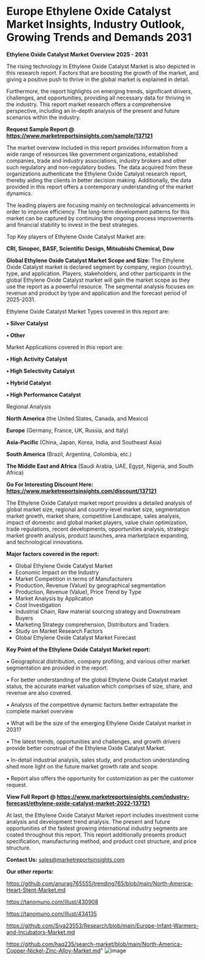 # Europe Ethylene Oxide Catalyst Market Insights, Industry Outlook, Growing Trends and Demands 2031

<Strong> Ethylene Oxide Catalyst Market Overview 2025 - 2031</strong>

The rising technology in Ethylene Oxide Catalyst Market is also depicted in this research report. Factors that are boosting the growth of the market, and giving a positive push to thrive in the global market is explained in detail.

Furthermore, the report highlights on emerging trends, significant drivers, challenges, and opportunities, providing all necessary data for thriving in the industry. This report market research offers a comprehensive perspective, including an in-depth analysis of the present and future scenarios within the industry.

<strong>Request Sample Report @ <a href=https://www.marketreportsinsights.com/sample/137121>https://www.marketreportsinsights.com/sample/137121</a></strong>

The market overview included in this report provides information from a wide range of resources like government organizations, established companies, trade and industry associations, industry brokers and other such regulatory and non-regulatory bodies. The data acquired from these organizations authenticate the Ethylene Oxide Catalyst research report, thereby aiding the clients in better decision making. Additionally, the data provided in this report offers a contemporary understanding of the market dynamics.

The leading players are focusing mainly on technological advancements in order to improve efficiency. The long-term development patterns for this market can be captured by continuing the ongoing process improvements and financial stability to invest in the best strategies.

Top Key players of Ethylene Oxide Catalyst Market are:

<strong>CRI, Sinopec, BASF, Scientific Design, Mitsubishi Chemical, Dow</strong>

<strong><b>Global Ethylene Oxide Catalyst Market Scope and Size:</b></strong>
The Ethylene Oxide Catalyst market is declared segment by company, region (country), type, and application. Players, stakeholders, and other participants in the global Ethylene Oxide Catalyst market will gain the market scope as they use the report as a powerful resource. The segmental analysis focuses on revenue and product by type and application and the forecast period of 2025-2031.

Ethylene Oxide Catalyst Market Types covered in this report are:

<strong>• Silver Catalyst

• Other</strong>

Market Applications covered in this report are:

<strong>• High Activity Catalyst

• High Selectivity Catalyst

• Hybrid Catalyst

• High Performance Catalyst</strong> 

Regional Analysis

<strong>North America</strong> (the United States, Canada, and Mexico)

<strong>Europe</strong> (Germany, France, UK, Russia, and Italy)

<strong>Asia-Pacific</strong> (China, Japan, Korea, India, and Southeast Asia)

<strong>South America</strong> (Brazil, Argentina, Colombia, etc.)

<strong>The Middle East and Africa</strong> (Saudi Arabia, UAE, Egypt, Nigeria, and South Africa)

<strong>Go For Interesting Discount Here: <a href=https://www.marketreportsinsights.com/discount/137121>https://www.marketreportsinsights.com/discount/137121</a></strong>

The Ethylene Oxide Catalyst market report provides a detailed analysis of global market size, regional and country-level market size, segmentation market growth, market share, competitive Landscape, sales analysis, impact of domestic and global market players, value chain optimization, trade regulations, recent developments, opportunities analysis, strategic market growth analysis, product launches, area marketplace expanding, and technological innovations.

<strong><b>Major factors covered in the report:</b></strong>
<ul>
  <li>Global Ethylene Oxide Catalyst Market </li>
  <li>Economic Impact on the Industry</li>
  <li>Market Competition in terms of Manufacturers</li>
  <li>Production, Revenue (Value) by geographical segmentation</li>
  <li>Production, Revenue (Value), Price Trend by Type</li>
  <li>Market Analysis by Application</li>
  <li>Cost Investigation</li>
  <li>Industrial Chain, Raw material sourcing strategy and Downstream Buyers</li>
  <li>Marketing Strategy comprehension, Distributors and Traders</li>
  <li>Study on Market Research Factors</li>
  <li>Global Ethylene Oxide Catalyst Market Forecast</li>
</ul>

<strong><b>Key Point of the Ethylene Oxide Catalyst Market report:</b></strong>

• Geographical distribution, company profiling, and various other market segmentation are provided in the report.

• For better understanding of the global Ethylene Oxide Catalyst market status, the accurate market valuation which comprises of size, share, and revenue are also covered.

• Analysis of the competitive dynamic factors better extrapolate the complete market overview

• What will be the size of the emerging Ethylene Oxide Catalyst market in 2031?

• The latest trends, opportunities and challenges, and growth drivers provide better construal of the Ethylene Oxide Catalyst Market.

• In-detail industrial analysis, sales study, and production understanding shed more light on the future market growth rate and scope.

• Report also offers the opportunity for customization as per the customer request.

<strong><b>View Full Report @ <a href=https://www.marketreportsinsights.com/industry-forecast/ethylene-oxide-catalyst-market-2022-137121>https://www.marketreportsinsights.com/industry-forecast/ethylene-oxide-catalyst-market-2022-137121</a></b></strong>


At last, the Ethylene Oxide Catalyst Market report includes investment come analysis and development trend analysis. The present and future opportunities of the fastest growing international industry segments are coated throughout this report. This report additionally presents product specification, manufacturing method, and product cost structure, and price structure.

<strong>Contact Us:</strong>
sales@marketreportsinsights.com

<strong>Our other reports:</strong>

<a href=https://github.com/anurag765555/trending765/blob/main/North-America-Heart-Stent-Market.md>https://github.com/anurag765555/trending765/blob/main/North-America-Heart-Stent-Market.md</a>

<a href=https://tanomuno.com/illust/430908>https://tanomuno.com/illust/430908</a>

<a href=https://tanomuno.com/illust/434135>https://tanomuno.com/illust/434135</a>

<a href=https://github.com/Siya23553/Research/blob/main/Europe-Infant-Warmers-and-Incubators-Market.md>https://github.com/Siya23553/Research/blob/main/Europe-Infant-Warmers-and-Incubators-Market.md</a>

<a href=https://github.com/haq235/search-market/blob/main/North-America-Copper-Nickel-Zinc-Alloy-Market.md>https://github.com/haq235/search-market/blob/main/North-America-Copper-Nickel-Zinc-Alloy-Market.md</a>"
![image](https://github.com/user-attachments/assets/b51477dc-fd1e-4958-b92c-7651bf7948bb)
